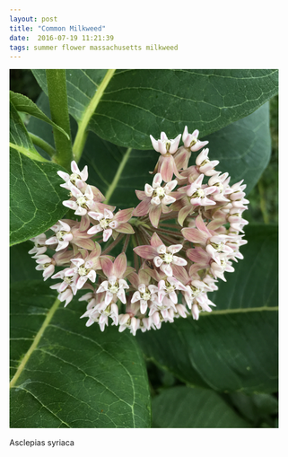 ```yaml
---
layout: post
title: "Common Milkweed"
date:  2016-07-19 11:21:39
tags: summer flower massachusetts milkweed
---
```


![Common Milkweed](/images/common-milkweed.png)

Asclepias syriaca

<!--more-->

